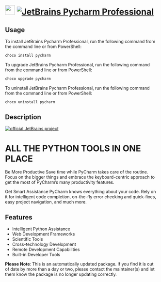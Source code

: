 ﻿# <img src="https://cdn.jsdelivr.net/gh/mkevenaar/chocolatey-packages@6a88120fa3e1af45adf8c403dd8fe5af15997ee6/icons/pycharm.png" width="32" height="32"/> [![JetBrains Pycharm Professional](https://img.shields.io/chocolatey/v/pycharm.svg?label=JetBrains+Pycharm+Professional)](https://chocolatey.org/packages/pycharm)

## Usage
To install JetBrains Pycharm Professional, run the following command from the command line or from PowerShell:
```powershell
choco install pycharm
```

To upgrade JetBrains Pycharm Professional, run the following command from the command line or from PowerShell:
```powershell
choco upgrade pycharm
```

To uninstall JetBrains Pycharm Professional, run the following command from the command line or from PowerShell:
```powershell
choco uninstall pycharm
```

## Description
[![official JetBrains project](http://jb.gg/badges/official-plastic.svg)](https://confluence.jetbrains.com/display/ALL/JetBrains+on+GitHub)

# ALL THE PYTHON TOOLS IN ONE PLACE
Be More Productive
Save time while PyCharm takes care of the routine. Focus on the bigger things and embrace the keyboard-centric approach to get the most of PyCharm’s many productivity features.

Get Smart Assistance
PyCharm knows everything about your code. Rely on it for intelligent code completion, on-the-fly error checking and quick-fixes, easy project navigation, and much more.

## Features
* Intelligent Python Assistance
* Web Development Frameworks
* Scientific Tools
* Cross-technology Development
* Remote Development Capabilities
* Built-in Developer Tools

**Please Note**: This is an automatically updated package. If you find it is
out of date by more than a day or two, please contact the maintainer(s) and
let them know the package is no longer updating correctly.

